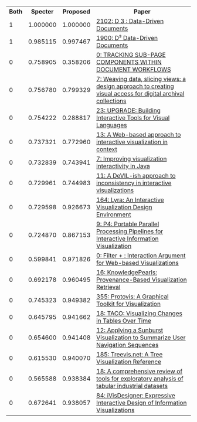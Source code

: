 <html><table><tr>
<th>Both</th>
<th>Specter</th>
<th>Proposed</th>
<th>Paper</th>
</tr>
<tr>
<td>1</td>
<td>1.000000</td>
<td>1.000000</td>
<td><a href="https://www.semanticscholar.org/paper/ef05628ed2f8068246e837ae20991bbf0c78fc42">2102: D 3 : Data-Driven Documents</a></td>
</tr>
<tr>
<td>1</td>
<td>0.985115</td>
<td>0.997467</td>
<td><a href="https://www.semanticscholar.org/paper/4f9630d72ae64e50b2cc110e7b10834e965e86fe">1900: D³ Data-Driven Documents</a></td>
</tr>
<tr>
<td>0</td>
<td>0.758905</td>
<td>0.358206</td>
<td><a href="https://www.semanticscholar.org/paper/8b7c09a96ac095559785075b7c7540e0ae75c1e8">0: TRACKING SUB-PAGE COMPONENTS WITHIN DOCUMENT WORKFLOWS</a></td>
</tr>
<tr>
<td>0</td>
<td>0.756780</td>
<td>0.799329</td>
<td><a href="https://www.semanticscholar.org/paper/af7147b84a0b0f2c3b4ffd0f860f66f1074f2964">7: Weaving data, slicing views: a design approach to creating visual access for digital archival collections</a></td>
</tr>
<tr>
<td>0</td>
<td>0.754222</td>
<td>0.288817</td>
<td><a href="https://www.semanticscholar.org/paper/2e6a5b5d871522d1ddf1fad132a13382e789bc0e">23: UPGRADE: Building Interactive Tools for Visual Languages</a></td>
</tr>
<tr>
<td>0</td>
<td>0.737321</td>
<td>0.772960</td>
<td><a href="https://www.semanticscholar.org/paper/adeed8c5c3cdb0ade8cf5513e81c6c79f73db6ba">13: A Web-based approach to interactive visualization in context</a></td>
</tr>
<tr>
<td>0</td>
<td>0.732839</td>
<td>0.743941</td>
<td><a href="https://www.semanticscholar.org/paper/6d048bfda1e0c77e283506f7c3452e0407a17496">7: Improving visualization interactivity in Java</a></td>
</tr>
<tr>
<td>0</td>
<td>0.729961</td>
<td>0.744983</td>
<td><a href="https://www.semanticscholar.org/paper/005addf2ff421ec7aa1294662e3001a856f25d0b">11: A DeVIL-ish approach to inconsistency in interactive visualizations</a></td>
</tr>
<tr>
<td>0</td>
<td>0.729598</td>
<td>0.926673</td>
<td><a href="https://www.semanticscholar.org/paper/dae2c3968fa06688cd99b2e024416dfcd50a36f7">164: Lyra: An Interactive Visualization Design Environment</a></td>
</tr>
<tr>
<td>0</td>
<td>0.724870</td>
<td>0.867153</td>
<td><a href="https://www.semanticscholar.org/paper/4e3e3ad7f5403bc2f759e37ad0bf161f3b1780aa">9: P4: Portable Parallel Processing Pipelines for Interactive Information Visualization</a></td>
</tr>
<tr>
<td>0</td>
<td>0.599841</td>
<td>0.971826</td>
<td><a href="https://www.semanticscholar.org/paper/045c135889a571cf3847f7dbfc0d0746f30f484b">0: Filter + : Interaction Argument for Web-based Visualizations</a></td>
</tr>
<tr>
<td>0</td>
<td>0.692178</td>
<td>0.960495</td>
<td><a href="https://www.semanticscholar.org/paper/4a04e4b38ea9b690e0784311368c7fdd910eab24">16: KnowledgePearls: Provenance-Based Visualization Retrieval</a></td>
</tr>
<tr>
<td>0</td>
<td>0.745323</td>
<td>0.949382</td>
<td><a href="https://www.semanticscholar.org/paper/91cba251832a4fa38765d127763fbbe5e34c3569">355: Protovis: A Graphical Toolkit for Visualization</a></td>
</tr>
<tr>
<td>0</td>
<td>0.645795</td>
<td>0.941662</td>
<td><a href="https://www.semanticscholar.org/paper/8c6b570c0da2ee31ba8c646302b453688e229510">18: TACO: Visualizing Changes in Tables Over Time</a></td>
</tr>
<tr>
<td>0</td>
<td>0.654600</td>
<td>0.941408</td>
<td><a href="https://www.semanticscholar.org/paper/089e53bf12f55118038f996e9378e1c703a4a623">12: Applying a Sunburst Visualization to Summarize User Navigation Sequences</a></td>
</tr>
<tr>
<td>0</td>
<td>0.615530</td>
<td>0.940070</td>
<td><a href="https://www.semanticscholar.org/paper/39763630d38a447aa1126b5468b7effffc02e53a">185: Treevis.net: A Tree Visualization Reference</a></td>
</tr>
<tr>
<td>0</td>
<td>0.565588</td>
<td>0.938384</td>
<td><a href="https://www.semanticscholar.org/paper/d318f1522abcff2b790f265ed4f196412f21a632">18: A comprehensive review of tools for exploratory analysis of tabular industrial datasets</a></td>
</tr>
<tr>
<td>0</td>
<td>0.672641</td>
<td>0.938057</td>
<td><a href="https://www.semanticscholar.org/paper/8681d605311f7b97029dff1373f447ea5e4ba944">84: iVisDesigner: Expressive Interactive Design of Information Visualizations</a></td>
</tr>
</table></html>
